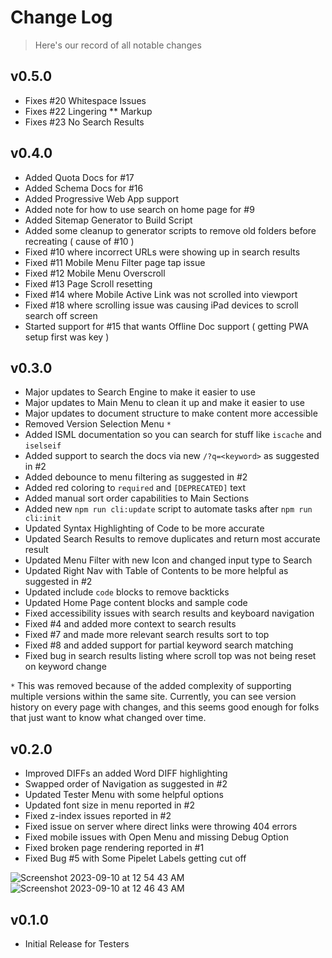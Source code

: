 # Change Log

> Here's our record of all notable changes

## v0.5.0

- Fixes #20 Whitespace Issues
- Fixes #22 Lingering \*\* Markup
- Fixes #23 No Search Results

## v0.4.0

- Added Quota Docs for #17
- Added Schema Docs for #16
- Added Progressive Web App support
- Added note for how to use search on home page for #9
- Added Sitemap Generator to Build Script
- Added some cleanup to generator scripts to remove old folders before recreating ( cause of #10 )
- Fixed #10 where incorrect URLs were showing up in search results
- Fixed #11 Mobile Menu Filter page tap issue
- Fixed #12 Mobile Menu Overscroll
- Fixed #13 Page Scroll resetting
- Fixed #14 where Mobile Active Link was not scrolled into viewport
- Fixed #18 where scrolling issue was causing iPad devices to scroll search off screen
- Started support for #15 that wants Offline Doc support ( getting PWA setup first was key )

## v0.3.0

- Major updates to Search Engine to make it easier to use
- Major updates to Main Menu to clean it up and make it easier to use
- Major updates to document structure to make content more accessible
- Removed Version Selection Menu `*`
- Added ISML documentation so you can search for stuff like `iscache` and `iselseif`
- Added support to search the docs via new `/?q=<keyword>` as suggested in #2
- Added debounce to menu filtering as suggested in #2
- Added red coloring to `required` and `[DEPRECATED]` text
- Added manual sort order capabilities to Main Sections
- Added new `npm run cli:update` script to automate tasks after `npm run cli:init`
- Updated Syntax Highlighting of Code to be more accurate
- Updated Search Results to remove duplicates and return most accurate result
- Updated Menu Filter with new Icon and changed input type to Search
- Updated Right Nav with Table of Contents to be more helpful as suggested in #2
- Updated include `code` blocks to remove backticks
- Updated Home Page content blocks and sample code
- Fixed accessibility issues with search results and keyboard navigation
- Fixed #4 and added more context to search results
- Fixed #7 and made more relevant search results sort to top
- Fixed #8 and added support for partial keyword search matching
- Fixed bug in search results listing where scroll top was not being reset on keyword change

`*` This was removed because of the added complexity of supporting multiple versions within the same site. Currently, you can see version history on every page with changes, and this seems good enough for folks that just want to know what changed over time.

## v0.2.0

- Improved DIFFs an added Word DIFF highlighting
- Swapped order of Navigation as suggested in #2
- Updated Tester Menu with some helpful options
- Updated font size in menu reported in #2
- Fixed z-index issues reported in #2
- Fixed issue on server where direct links were throwing 404 errors
- Fixed mobile issues with Open Menu and missing Debug Option
- Fixed broken page rendering reported in #1
- Fixed Bug #5 with Some Pipelet Labels getting cut off

![Screenshot 2023-09-10 at 12 54 43 AM](https://github.com/sfccdevops/sfcc-docs/assets/508411/24b32ac4-b764-4086-a686-ae61e2b23baf)
![Screenshot 2023-09-10 at 12 46 43 AM](https://github.com/sfccdevops/sfcc-docs/assets/508411/64251029-2ed9-402a-ac78-c9d3c1806886)

## v0.1.0

- Initial Release for Testers
